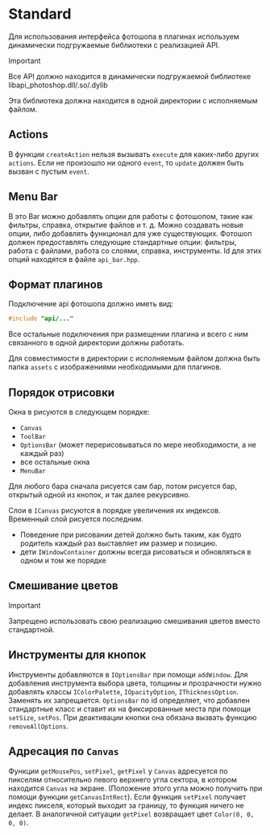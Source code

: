 # Standard

Для использования интерфейса фотошопа в плагинах используем динамически подгружаемые библиотеки с реализацией API.

> [!IMPORTANT]
> Все API должно находится в динамически подгружаемой библиотеке libapi_photoshop.dll/.so/.dylib

Эта библиотека должна находится в одной директории с исполняемым файлом.


## Actions


В функции `createAction` нельзя вызывать `execute` для каких-либо других `actions`.
Если не произошло ни одного `event`, то `update` должен быть вызван с пустым `event`.


## Menu Bar

В это Bar можно добавлять опции для работы с фотошопом, такие как фильтры, справка, открытие файлов и т. д. Можно создавать новые опции, либо добавлять функционал для уже существующих. Фотошоп должен предоставлять следующие стандартные опции: фильтры, работа с файлами, работа со слоями, справка, инструменты. Id для этих опций находятся в файле `api_bar.hpp`.

## Формат плагинов

Подключение api фотошопа должно иметь вид:
```C++
#include "api/..."
```

Все остальные подключения при размещении плагина и всего с ним связанного в одной директории должны работать.

Для совместимости в директории с исполняемым файлом должна быть папка `assets` с изображениями необходимыми для плагинов.

## Порядок отрисовки

Окна в рисуются в следующем порядке:
- `Canvas`
- `ToolBar`
- `OptionsBar` (может перерисовываться по мере необходимости, а не каждый раз)
- все остальные окна
- `MenuBar`

Для любого бара сначала рисуется сам бар, потом рисуется бар, открытый одной из кнопок, и так далее рекурсивно.

Слои в `ICanvas` рисуются в порядке увеличения их индексов. Временный слой рисуется последним.

- Поведение при рисовании детей должно быть таким, как будто родитель каждый раз выставляет им размер и позицию.
- дети `IWindowContainer` должны всегда рисоваться и обновляться в одном и том же порядке

## Смешивание цветов

> [!IMPORTANT]
> Запрещено использовать свою реализацию смешивания цветов вместо стандартной.

## Инструменты для кнопок

Инструменты добавляются в `IOptionsBar` при помощи `addWindow`.
Для добавления инструмента выбора цвета, толщины и прозрачности нужно добавлять классы `IColorPalette`, `IOpacityOption`, `IThicknessOption`. Заменять их запрещается. `OptionsBar` по id определяет, что добавлен стандартные класс и ставит их на фиксированные места при помощи `setSize`, `setPos`.
При деактивации кнопки она обязана вызвать функцию `removeAllOptions`.


## Адресация по `Canvas`


Функции `getMousePos`, `setPixel`, `getPixel` у `Canvas` адресуется по пикселям относительно левого верхнего угла сектора, в котором находится `Canvas` на экране. (Положение этого угла можно получить при помощи функции `getCanvasIntRect`). Если функция `setPixel` получает индекс пикселя, который выходит за границу, то функция ничего не делает. В аналогичной ситуации `getPixel` возвращает цвет `Color(0, 0, 0, 0)`.